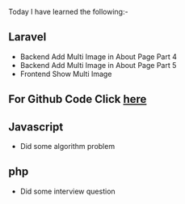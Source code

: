 Today I have learned the following:-

## Laravel
- Backend Add Multi Image in About Page Part 4
- Backend Add Multi Image in About Page Part 5
- Frontend Show Multi Image

## For Github Code Click [here]([https://github.com/Vishal-sarkar/Company-Website](https://github.com/Vishal-sarkar/Brand-Portfolio-Website/commit/80ce670d06d8ed36cd731e4f7a2736feeba27c61))

## Javascript
- Did some algorithm problem

## php
- Did some interview question


